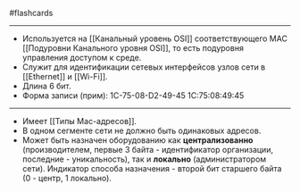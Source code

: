 #flashcards
***
- Используется на [[Канальный уровень OSI]] соответствующего MAC [[Подуровни Канального уровня OSI]], то есть подуровня управления доступом к среде.
- Служит для идентификации сетевых интерфейсов узлов сети в [[Ethernet]] и [[Wi-Fi]].
- Длина 6 бит.
- Форма записи (прим):
	1C-75-08-D2-49-45
	1C:75:08:49:45
***
- Имеет [[Типы Mac-адресов]].
- В одном сегменте сети не должно быть одинаковых адресов.
- Может быть назначен оборудованию как **централизованно** (производителем, первые 3 байта - идентификатор организации, последние - уникальность), так и **локально** (администратором сети). Индикатор способа назначения - второй бит старшего байта (0 - центр, 1 локально).
<!--SR:!2025-10-11,5,250-->